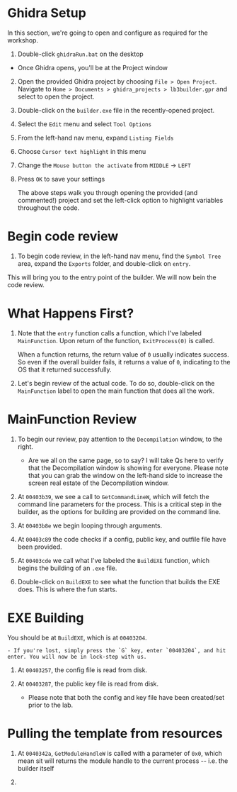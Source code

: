 # Ghidra Setup

In this section, we're going to open and configure as required for the workshop.

1. Double-click `ghidraRun.bat` on the desktop
 - Once Ghidra opens, you'll be at the Project window
2. Open the provided Ghidra project by choosing `File > Open Project`. Navigate to `Home > Documents > ghidra_projects > lb3builder.gpr` and select to open the project.
3. Double-click on the `builder.exe` file in the recently-opened project.
4. Select the `Edit` menu and select `Tool Options`
5. From the left-hand nav menu, expand `Listing Fields`
6. Choose `Cursor text highlight` in this menu
7. Change the `Mouse button the activate` from `MIDDLE` -> `LEFT`
8. Press `OK` to save your settings

    The above steps walk you through opening the provided (and commented!) project and set the left-click option to highlight variables throughout the code.

# Begin code review

1. To begin code review, in the left-hand nav menu, find the `Symbol Tree` area, expand the `Exports` folder, and double-click on `entry`.

This will bring you to the entry point of the builder. We will now bein the code review.

# What Happens First?

1. Note that the `entry` function calls a function, which I've labeled `MainFunction`. Upon return of the function, `ExitProcess(0)` is called.

    When a function returns, the return value of `0` usually indicates success. So even if the overall builder fails, it returns a value of `0`, indicating to the OS that it returned successfully.
    
2. Let's begin review of the actual code. To do so, double-click on the `MainFunction` label to open the main function that does all the work.

# MainFunction Review

1. To begin our review, pay attention to the `Decompilation` window, to the right.
    - Are we all on the same page, so to say? I will take Qs here to verify that the Decompilation window is showing for everyone. Please note that you can grab the window on the left-hand side to increase the screen real estate of the Decompilation window.

2. At `00403b39`, we see a call to `GetCommandLineW`, which will fetch the command line parameters for the process. This is a critical step in the builder, as the options for building are provided on the command line.

3. At `00403b8e` we begin looping through arguments. 

4. At `00403c89` the code checks if a config, public key, and outfile file have been provided.

5. At `00403cde` we call what I've labeled the `BuildEXE` function, which begins the building of an `.exe` file.

6. Double-click on `BuildEXE` to see what the function that builds the EXE does. This is where the fun starts.

# EXE Building

You should be at `BuildEXE`, which is at `00403204`.

    - If you're lost, simply press the `G` key, enter `00403204`, and hit enter. You will now be in lock-step with us.
    
1. At `00403257`, the config file is read from disk.

2. At `00403287`, the public key file is read from disk.

    - Please note that both the config and key file have been created/set prior to the lab.

# Pulling the template from resources
    
1. At `0040342a`, `GetModuleHandleW` is called with a parameter of `0x0`, which mean sit will returns the module handle to the current process -- i.e. the builder itself

2. 